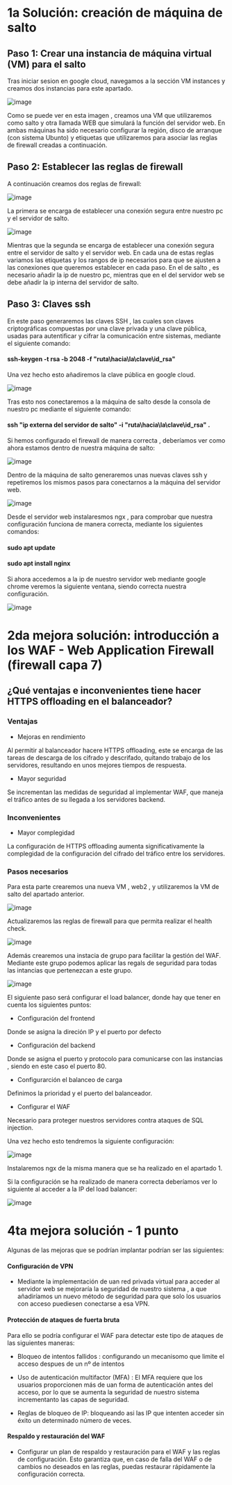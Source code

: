 # 1a Solución: creación de máquina de salto 
## Paso 1: Crear una instancia de máquina virtual (VM) para el salto
Tras iniciar sesion en google cloud, navegamos a la sección VM instances y creamos dos instancias para este apartado.

![image](https://github.com/Waterclau/ASR/assets/91564866/9ff77c1e-7caa-426e-9a92-57ef91115af5)

Como se puede ver en esta imagen , creamos una VM que utilizaremos como salto y otra llamada WEB que simulará la función del servidor web. 
En ambas máquinas ha sido necesario configurar la región, disco de arranque (con sistema Ubunto) y etiquetas que utilizaremos para asociar las reglas de firewall creadas a continuación.

##  Paso 2: Establecer las reglas de firewall
A continuación creamos dos reglas de firewall:

![image](https://github.com/Waterclau/ASR/assets/91564866/b4a830f5-7b37-4e41-864e-931ba765523e)

La primera se encarga de establecer una conexión segura entre nuestro pc y el servidor de salto.

![image](https://github.com/Waterclau/ASR/assets/91564866/7de02703-4165-498c-bb2c-0c682257e60a)

Mientras que la segunda se encarga de establecer una conexión segura entre el servidor de salto y el servidor web.
En cada una de estas reglas variamos las etiquetas y los rangos de ip necesarios para que se ajusten a las conexiones que queremos establecer en cada paso. 
En el de salto , es necesario añadir la ip de nuestro pc, mientras que en el del servidor web se debe añadir la ip interna del servidor de salto.

## Paso 3: Claves ssh

En este paso generaremos las claves SSH , las cuales son claves criptográficas compuestas por una clave privada y una clave pública, usadas para autentificar y cifrar la comunicación entre sistemas, mediante el siguiente comando: 

#### ssh-keygen -t rsa -b 2048 -f "ruta\hacia\la\clave\id_rsa"

Una vez hecho esto añadiremos la clave pública en google cloud.

![image](https://github.com/Waterclau/ASR/assets/91564866/4123d8da-a2c2-45f1-abd4-6df9fad99983)

Tras esto nos conectaremos a la máquina de salto desde la consola de nuestro pc mediante el siguiente comando: 
#### ssh "ip externa del servidor de salto" -i "ruta\hacia\la\clave\id_rsa" .
Si hemos configurado el firewall de manera correcta , deberíamos ver como ahora estamos dentro de nuestra máquina de salto: 

![image](https://github.com/Waterclau/ASR/assets/91564866/81cb7734-75fb-46c7-9146-6ef86a1ea739)

Dentro de la máquina de salto generaremos unas nuevas claves ssh y repetiremos los mismos pasos para conectarnos a la máquina del servidor web.

![image](https://github.com/Waterclau/ASR/assets/91564866/41eded52-8abe-43e1-9b96-867ce7ab0eb1)

Desde el servidor web instalaresmos ngx , para comprobar que nuestra configuración funciona de manera correcta, mediante los siguientes comandos:
#### sudo apt update
#### sudo apt install nginx

Si ahora accedemos a la ip de nuestro servidor web mediante google chrome veremos la siguiente ventana, siendo correcta nuestra configuración.

![image](https://github.com/Waterclau/ASR/assets/91564866/907750a3-c4ff-4fee-99be-1d2136d5089b)

# 2da mejora solución: introducción a los WAF - Web Application Firewall (firewall capa 7) 

## ¿Qué ventajas e inconvenientes tiene hacer HTTPS offloading en el balanceador?

### Ventajas

* Mejoras en rendimiento

Al permitir al balanceador hacere HTTPS offloading, este se encarga de las tareas de descarga de los cifrado y descrifado, quitando trabajo de los servidores, resultando en unos mejores tiempos de respuesta.

* Mayor seguridad

Se incrementan las medidas de seguridad al implementar WAF, que maneja el tráfico antes de su llegada a los servidores backend. 

### Inconvenientes 

* Mayor complegidad

La configuración de HTTPS offloading aumenta significativamente la complegidad de la configuración del cifrado del tráfico entre los servidores. 

### Pasos necesarios

Para esta parte crearemos una nueva VM , web2 , y utilizaremos la VM de salto del apartado anterior.

![image](https://github.com/Waterclau/ASR/assets/91564866/cb082db0-3370-48d0-99e2-f511bcbfe704)

Actualizaremos las reglas de firewall para que permita realizar el health check.

![image](https://github.com/Waterclau/ASR/assets/91564866/94db974e-44eb-432d-b156-3c7d9f3310f1)

Además crearemos una instacia de grupo para facilitar la gestión del WAF. Mediante este grupo podemos aplicar las regals de seguridad para todas las intancias que pertenezcan a este grupo. 

![image](https://github.com/Waterclau/ASR/assets/91564866/2c9134c0-a73b-4bc9-95a9-8fcf81b125b0)

El siguiente paso será configurar el load balancer, donde hay que tener en cuenta los siguientes puntos: 

* Configuración del frontend

Donde se asigna la direción IP y el puerto por defecto

* Configuración del backend

Donde se asigna el puerto y protocolo para comunicarse con las instancias , siendo en este caso el puerto 80.

* Configurarción el balanceo de carga

Definimos la prioridad y el puerto del balanceador.

* Configurar el WAF

Necesario para proteger nuestros servidores contra ataques de SQL injection.

Una vez hecho esto tendremos la siguiente configuración: 

![image](https://github.com/Waterclau/ASR/assets/91564866/015e9b03-001d-49d6-8904-6be13a6326bc)

Instalaremos ngx de la misma manera que se ha realizado en el apartado 1. 

Si la configuración se ha realizado de manera correcta deberíamos ver lo siguiente al acceder a la IP del load balancer: 

![image](https://github.com/Waterclau/ASR/assets/91564866/7fa7389e-5689-4a80-858b-d705fc1221e5)

# 4ta mejora solución - 1 punto
Algunas de las mejoras que se podrían implantar podrían ser las siguientes: 

#### Configuración de VPN

* Mediante la implementación de uan red privada virtual para acceder al servidor web se mejoraría la seguridad de nuestro sistema , a que añadiríamos un nuevo método de seguridad para que solo los usuarios con acceso puediesen conectarse a esa VPN. 

#### Protección de ataques de fuerta bruta 

Para ello se podría configurar el WAF para detectar este tipo de ataques de las siguientes maneras: 

* Bloqueo de intentos fallidos : configurando un mecanisomo que limite el acceso despues de un nº de intentos

* Uso de autenticación multifactor (MFA) : El MFA requiere que los usuarios proporcionen más de uan forma de autenticación antes del acceso, por lo que se aumenta la seguridad de nuestro sistema incrementanto las capas de seguridad. 

* Reglas de bloqueo de IP: bloqueando asi las IP que intenten acceder sin éxito un determinado número de veces. 

#### Respaldo y restauración del WAF 

* Configurar un plan de respaldo y restauración para el WAF y las reglas de configuración. Esto garantiza que, en caso de falla del WAF o de cambios no deseados en las reglas, puedas restaurar rápidamente la configuración correcta.

